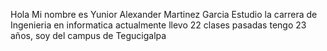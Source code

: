 Hola
Mi nombre es Yunior Alexander Martinez Garcia
Estudio la carrera de Ingenieria en informatica
actualmente llevo 22 clases pasadas
tengo 23 años, soy del campus de Tegucigalpa 
